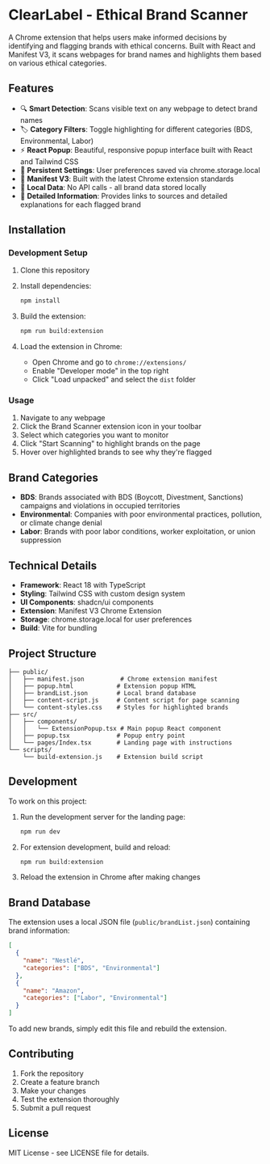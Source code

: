 # ClearLabel - Ethical Brand Scanner

A Chrome extension that helps users make informed decisions by identifying and flagging brands with ethical concerns. Built with React and Manifest V3, it scans webpages for brand names and highlights them based on various ethical categories.

## Features

- 🔍 **Smart Detection**: Scans visible text on any webpage to detect brand names
- 🏷️ **Category Filters**: Toggle highlighting for different categories (BDS, Environmental, Labor)
- ⚡ **React Popup**: Beautiful, responsive popup interface built with React and Tailwind CSS
- 💾 **Persistent Settings**: User preferences saved via chrome.storage.local
- 🚀 **Manifest V3**: Built with the latest Chrome extension standards
- 📱 **Local Data**: No API calls - all brand data stored locally
- 🔗 **Detailed Information**: Provides links to sources and detailed explanations for each flagged brand

## Installation

### Development Setup

1. Clone this repository
2. Install dependencies:
   ```bash
   npm install
   ```

3. Build the extension:
   ```bash
   npm run build:extension
   ```

4. Load the extension in Chrome:
   - Open Chrome and go to `chrome://extensions/`
   - Enable "Developer mode" in the top right
   - Click "Load unpacked" and select the `dist` folder

### Usage

1. Navigate to any webpage
2. Click the Brand Scanner extension icon in your toolbar
3. Select which categories you want to monitor
4. Click "Start Scanning" to highlight brands on the page
5. Hover over highlighted brands to see why they're flagged

## Brand Categories

- **BDS**: Brands associated with BDS (Boycott, Divestment, Sanctions) campaigns and violations in occupied territories
- **Environmental**: Companies with poor environmental practices, pollution, or climate change denial
- **Labor**: Brands with poor labor conditions, worker exploitation, or union suppression

## Technical Details

- **Framework**: React 18 with TypeScript
- **Styling**: Tailwind CSS with custom design system
- **UI Components**: shadcn/ui components
- **Extension**: Manifest V3 Chrome Extension
- **Storage**: chrome.storage.local for user preferences
- **Build**: Vite for bundling

## Project Structure

```
├── public/
│   ├── manifest.json          # Chrome extension manifest
│   ├── popup.html            # Extension popup HTML
│   ├── brandList.json        # Local brand database
│   ├── content-script.js     # Content script for page scanning
│   └── content-styles.css    # Styles for highlighted brands
├── src/
│   ├── components/
│   │   └── ExtensionPopup.tsx # Main popup React component
│   ├── popup.tsx             # Popup entry point
│   └── pages/Index.tsx       # Landing page with instructions
└── scripts/
    └── build-extension.js    # Extension build script
```

## Development

To work on this project:

1. Run the development server for the landing page:
   ```bash
   npm run dev
   ```

2. For extension development, build and reload:
   ```bash
   npm run build:extension
   ```

3. Reload the extension in Chrome after making changes

## Brand Database

The extension uses a local JSON file (`public/brandList.json`) containing brand information:

```json
[
  { 
    "name": "Nestlé", 
    "categories": ["BDS", "Environmental"] 
  },
  { 
    "name": "Amazon", 
    "categories": ["Labor", "Environmental"] 
  }
]
```

To add new brands, simply edit this file and rebuild the extension.

## Contributing

1. Fork the repository
2. Create a feature branch
3. Make your changes
4. Test the extension thoroughly
5. Submit a pull request

## License

MIT License - see LICENSE file for details.